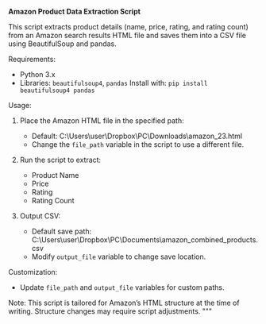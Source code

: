 
**Amazon Product Data Extraction Script**

This script extracts product details (name, price, rating, and rating count) from an Amazon search results HTML file and saves them into a CSV file using BeautifulSoup and pandas.

Requirements:
- Python 3.x
- Libraries: `beautifulsoup4`, `pandas`
  Install with: `pip install beautifulsoup4 pandas`

Usage:
1. Place the Amazon HTML file in the specified path:
   - Default: C:\\Users\\user\\Dropbox\\PC\\Downloads\\amazon_23.html
   - Change the `file_path` variable in the script to use a different file.

2. Run the script to extract:
   - Product Name
   - Price
   - Rating
   - Rating Count

3. Output CSV:
   - Default save path: C:\\Users\\user\\Dropbox\\PC\\Documents\\amazon_combined_products.csv
   - Modify `output_file` variable to change save location.

Customization:
- Update `file_path` and `output_file` variables for custom paths.

Note:
This script is tailored for Amazon’s HTML structure at the time of writing. Structure changes may require script adjustments.
"""
